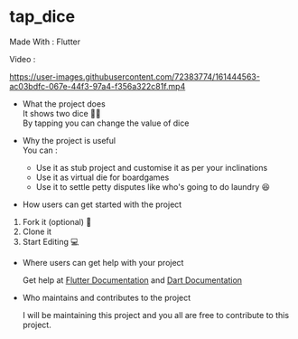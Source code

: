 # tap_dice

Made With : Flutter

Video :

https://user-images.githubusercontent.com/72383774/161444563-ac03bdfc-067e-44f3-97a4-f356a322c81f.mp4


- What the project does  
It shows two dice 🎲🎲  
By tapping you can change the value of dice

- Why the project is useful  
You can :
  - Use it as stub project and customise it as per your inclinations
  - Use it as virtual die for boardgames
  - Use it to settle petty disputes like who's going to do laundry 😆

- How users can get started with the project  
1. Fork it (optional) 🍴
2. Clone it 
3. Start Editing 💻

- Where users can get help with your project  

  Get help at [Flutter Documentation](https://docs.flutter.dev/) and [Dart Documentation](https://dart.dev/guides)

- Who maintains and contributes to the project  
  
  I will be maintaining this project and you all are free to contribute to this project.
